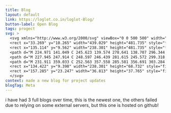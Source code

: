 ```yaml
---
title: Blog
layout: default
link: https://loglot.co.in/loglot-Blog/
button-label: Open Blog
tags: progect
svg: >
  <svg xmlns="http://www.w3.org/2000/svg" viewBox="0 0 500 500" width="100px" height="100px">
  <rect x="33.269" y="10.265" width="439.029" height="481.735" style="fill: rgba(216, 216, 216, 0); stroke-width: 10px; stroke: rgb(0, 0, 0);"/>
  <rect x="135.114" y="9.562" width="238.301" height="481.735" style="fill: rgba(216, 216, 216, 0); stroke-width: 10px; stroke: rgb(0, 0, 0);"/>
  <path d="M 224.971 141.049 C 245.623 139.574 278.641 138.707 296.344 141.049 C 309.455 142.784 319.341 144.72 325.658 150.108 C 333.438 156.739 332.484 170.671 333.307 180.765 C 334.112 190.639 335.693 201.56 330.759 210.027 C 326.188 217.866 321.498 226.018 306.542 230.234 C 285.426 236.185 223.496 235.807 202.029 233.021 C 189.122 231.345 183.622 227.556 177.812 223.962 C 172.563 220.715 170.125 218.53 167.617 212.815 C 163.386 203.175 158.851 178.269 162.519 166.83 C 165.193 158.493 169.511 152.308 179.087 148.018 C 189.548 143.331 207.407 142.305 224.971 141.049 Z" style="fill: rgba(0, 0, 0, 0); stroke-width: 10px; stroke: rgb(0, 0, 0);"/>
  <path d="M 227.945 247.914 C 248.597 246.439 281.615 245.572 299.318 247.914 C 312.429 249.649 322.315 251.585 328.632 256.973 C 336.412 263.604 335.458 277.536 336.281 287.63 C 337.086 297.504 338.667 308.425 333.733 316.892 C 329.162 324.731 324.472 332.883 309.516 337.099 C 288.4 343.05 226.47 342.672 205.003 339.886 C 192.096 338.21 186.596 334.421 180.786 330.827 C 175.537 327.58 173.099 325.395 170.591 319.68 C 166.36 310.04 161.825 285.134 165.493 273.695 C 168.167 265.358 172.485 259.173 182.061 254.883 C 192.522 250.196 210.381 249.17 227.945 247.914 Z" style="fill: rgba(0, 0, 0, 0); stroke-width: 10px; stroke: rgb(0, 0, 0);"/>
  <path d="M 231.911 359.033 C 252.563 357.558 285.581 356.691 303.284 359.033 C 316.395 360.768 326.281 362.704 332.598 368.092 C 340.378 374.723 339.424 388.655 340.247 398.749 C 341.052 408.623 342.633 419.544 337.699 428.011 C 333.128 435.85 328.438 444.002 313.482 448.218 C 292.366 454.169 230.436 453.791 208.969 451.005 C 196.062 449.329 190.562 445.54 184.752 441.946 C 179.503 438.699 177.065 436.514 174.557 430.799 C 170.326 421.159 165.791 396.253 169.459 384.814 C 172.133 376.477 176.451 370.292 186.027 366.002 C 196.488 361.315 214.347 360.289 231.911 359.033 Z" style="fill: rgba(0, 0, 0, 0); stroke-width: 10px; stroke: rgb(0, 0, 0);"/>
  <rect x="134.422" y="9.398" width="238.301" height="68.732" style="fill: rgba(216, 216, 216, 0); stroke-width: 10px; stroke: rgb(0, 0, 0);"/>
  <rect x="157.285" y="23.247" width="36.813" height="37.765" style="fill: rgba(216, 216, 216, 0); stroke-width: 10px; stroke: rgb(0, 0, 0);"/>
  </svg>
context: made a new blog for project updates
blogTag: Meta
---
```

i have had 3 full blogs over time, this is the newest one, the others failed due to relying on some external servers, but this one is hosted on github!